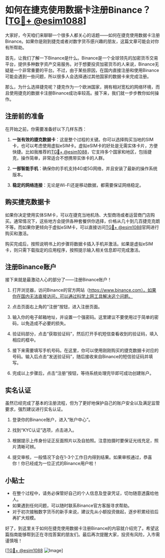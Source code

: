 # 如何在捷克使用数据卡注册Binance？[[TG💪+ @esim1088](https://t.me/s/esim1088)]

大家好，今天咱们来聊聊一个很多人都关心的话题——如何在捷克使用数据卡注册Binance。如果你是刚到捷克或者对数字货币感兴趣的朋友，这篇文章可能会对你有所帮助。

首先，让我们了解一下Binance是什么。Binance是一个全球领先的加密货币交易平台，提供多种数字资产交易服务。对于想要投资加密货币的人来说，Binance无疑是一个非常重要的平台。不过，由于某些原因，在国内直接注册和使用Binance可能会遇到一些问题，所以很多人会选择通过其他国家的数据卡来完成注册。

那么，为什么选择捷克呢？捷克作为一个欧洲国家，拥有相对宽松的网络环境，而且使用捷克的数据卡注册Binance成功率较高。接下来，我们就一步步教你如何操作。

## 注册前的准备

在开始之前，你需要准备好以下几样东西：

1. **一张有效的捷克数据卡**：这是整个过程的关键。你可以选择购买当地的SIM卡，也可以考虑使用虚拟eSIM卡。虚拟eSIM卡的好处是无需实体卡片，方便快捷。比如我推荐的[TG💪+ @esim1088](https://t.me/s/esim1088)，它支持多个国家和地区，包括捷克，操作简单，非常适合不想携带实体卡的人群。

2. **一部智能手机**：确保你的手机支持4G或5G网络，并且安装了最新的操作系统版本。

3. **稳定的网络连接**：无论是Wi-Fi还是移动数据，都需要保证网络稳定。

## 购买捷克数据卡

如果你决定使用实体SIM卡，可以在捷克当地机场、大型商场或者运营商门店购买。通常情况下，这些地方会提供各种套餐供你选择，价格从几十到几百捷克克朗不等。而如果你更倾向于虚拟eSIM卡，可以直接访问[TG💪+ @esim1088](https://t.me/s/esim1088)官网进行购买和激活。

购买完成后，按照说明书上的步骤将数据卡插入手机并激活。如果是虚拟eSIM卡，则只需下载指定的应用程序，按照提示输入相关信息即可完成激活。

## 注册Binance账户

接下来就是最激动人心的部分了——注册Binance账户！

1. 打开浏览器，访问Binance的官方网站（https://www.binance.com）。如果你在国内无法直接访问，可以通过科学上网工具解决这个问题。

2. 点击页面右上角的“注册”按钮，进入注册页面。

3. 输入你的电子邮箱地址，并设置一个强密码。这里建议不要使用过于简单的密码，以免造成不必要的损失。

4. 验证码部分，点击“获取验证码”，然后打开手机短信查看收到的验证码，填入相应的框中。

5. 接下来需要填写手机号码。在这里，你可以使用刚刚购买的捷克数据卡对应的号码。输入后点击“发送验证码”，随后接收来自Binance的短信验证码并填写。

6. 完成以上步骤后，点击“注册”按钮，等待系统处理完毕即可成功创建账户。

## 实名认证

虽然已经完成了基本的注册流程，但为了更好地保护自己的账户安全以及满足监管要求，强烈建议进行实名认证。

1. 登录你的Binance账户，进入“账户中心”。

2. 找到“KYC认证”选项，点击进入。

3. 根据提示上传身份证正反面照片以及自拍照。注意拍摄时要保证光线充足，照片清晰可辨。

4. 提交审核，一般情况下会在1-3个工作日内得到结果。如果审核通过，恭喜你！你已经成为一位正式的Binance用户啦！

## 小贴士

- 在整个过程中，请务必保管好自己的个人信息及登录凭证，切勿随意透露给他人。
- 如果遇到任何问题，可以随时联系Binance官方客服寻求帮助。
- 对于初次接触数字货币的新手来说，建议先从小额投资做起，逐步积累经验后再扩大规模。

好了，到这里关于如何在捷克使用数据卡注册Binance的内容就介绍完了。希望这篇指南能够帮到正在寻找答案的朋友们。最后再次提醒大家，投资有风险，入市需谨慎哦！

[[TG💪+ @esim1088](https://t.me/s/esim1088) ![Image](https://i.postimg.cc/4NQfJmqS/Snipaste-2025-05-13-00-14-12.png)]